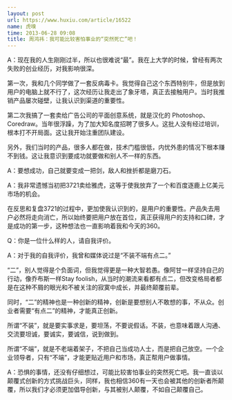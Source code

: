 ```yaml
---
layout: post
url: https://www.huxiu.com/article/16522
name: 虎嗅
time: 2013-06-28 09:08
title: 周鸿祎：我可能比较害怕事业的“突然死亡”吧！
---
```

A：现在我的人生刚刚过半，所以也很难说“最”。我在上大学的时候，曾经有两次失败的创业经历，对我影响很深。

第一次，我和几个同学做了一套反病毒卡。我觉得自己这个东西特别牛，但是放到用户的电脑上就不行了，这次经历让我走出了象牙塔，真正去接触用户。当时我推销产品屡次碰壁，让我认识到渠道的重要性。

第二次我搞了一套卖给广告公司的平面创意系统，就是汉化的 Photoshop、Coredraw。当年很浮躁，为了加大知名度招聘了很多人。这批人没有经过培训，根本打不开局面。这让我开始注重团队建设。

另外，我们当时的产品，很多人都在做，技术门槛很低，内忧外患的情况下根本赚不到钱。这让我意识到要成功就要做和别人不一样的东西。

A：要想成功，自己就要变成一把剑，敌人和挫折都是磨刀石。

A：我非常遗憾当初把3721卖给雅虎，这等于使我放弃了一个和百度逐鹿上亿美元市场的机会。

在反思和复盘3721的过程中，更加使我认识到的，是用户的重要性。产品失去用户必然将走向消亡，所以始终要把用户放在首位，真正获得用户的支持和口碑，才是成功的第一步，这种想法也一直影响着我和今天的360。

Q：你是一位什么样的人，请自我评价。

A：对于我的自我评价，我曾和媒体说过是“不装不端有点二。”

“二”，别人觉得是个负面词，但我觉得更是一种大智若愚。像阿甘一样坚持自己的行动，像乔布斯一样Stay foolish，从当时的潮流来看都有点二，但改变格局者都是在这种不屑的眼光和不被关注的寂寞中成长，并最终颠覆前辈。

同时，“二”的精神也是一种创新的精神，创新是要想别人不敢想的事，不从众。创业者需要“有点二”的精神，才能真正创新。

所谓“不装”，就是要实事求是，要坦荡，不要说假话。不装，也意味着跟人沟通、交流要坦诚，要诚实，要诚信，说到做到。

所谓“不端”，就是不老端着架子，不把自己当成功人士，而是把自己放空。一个企业领导者，只有“不端”，才能更贴近用户和市场，真正帮用户做事情。

A：恐惧的事情，还没有仔细想过，可能比较害怕事业的突然死亡吧。我一直谈以颠覆式创新的方式挑战巨头，同样，我也相信360有一天也会被其他的创新者所颠覆，所以我们才必须更加倡导创新，与其被别人颠覆，不如自己颠覆自己。

